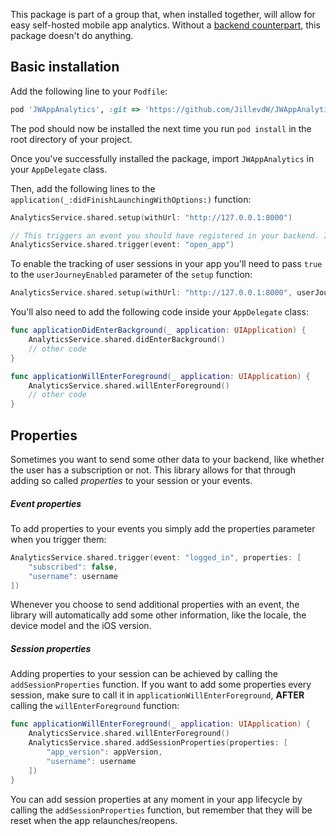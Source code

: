 This package is part of a group that, when installed together, will allow for easy self-hosted mobile app analytics. Without a [backend counterpart](https://github.com/JillevdW/app-analytics), this package doesn't do anything.



## Basic installation

Add the following line to your `Podfile`:

```ruby
pod 'JWAppAnalytics', :git => 'https://github.com/JillevdW/JWAppAnalytics.git', :tag=> '0.2.2'
```

The pod should now be installed the next time you run `pod install` in the root directory of your project.

Once you've successfully installed the package, import `JWAppAnalytics` in your `AppDelegate` class.

Then, add the following lines to the `application(_:didFinishLaunchingWithOptions:)` function:

```swift
AnalyticsService.shared.setup(withUrl: "http://127.0.0.1:8000")

// This triggers an event you should have registered in your backend. It's always nice to register an 'open_app' event.
AnalyticsService.shared.trigger(event: "open_app")
```



To enable the tracking of user sessions in your app you'll need to pass `true` to the `userJourneyEnabled` parameter of the `setup` function:

```swift
AnalyticsService.shared.setup(withUrl: "http://127.0.0.1:8000", userJourneyEnabled: true)
```

You'll also need to add the following code inside your `AppDelegate` class:

```swift
func applicationDidEnterBackground(_ application: UIApplication) {
    AnalyticsService.shared.didEnterBackground()
    // other code
}

func applicationWillEnterForeground(_ application: UIApplication) {
    AnalyticsService.shared.willEnterForeground()
    // other code
}
```



## Properties

Sometimes you want to send some other data to your backend, like whether the user has a subscription or not. This library allows for that through adding so called _properties_ to your session or your events.



##### Event properties

To add properties to your events you simply add the properties parameter when you trigger them:

```swift
AnalyticsService.shared.trigger(event: "logged_in", properties: [
    "subscribed": false,
    "username": username
])
```

Whenever you choose to send additional properties with an event, the library will automatically add some other information, like the locale, the device model and the iOS version.



##### Session properties

Adding properties to your session can be achieved by calling the `addSessionProperties` function. If you want to add some properties every session, make sure to call it in `applicationWillEnterForeground`, **AFTER** calling the `willEnterForeground` function:

```swift
func applicationWillEnterForeground(_ application: UIApplication) {
    AnalyticsService.shared.willEnterForeground()
    AnalyticsService.shared.addSessionProperties(properties: [
        "app_version": appVersion,
        "username": username
    ])
}
```

You can add session properties at any moment in your app lifecycle by calling the `addSessionProperties` function, but remember that they will be reset when the app relaunches/reopens.
